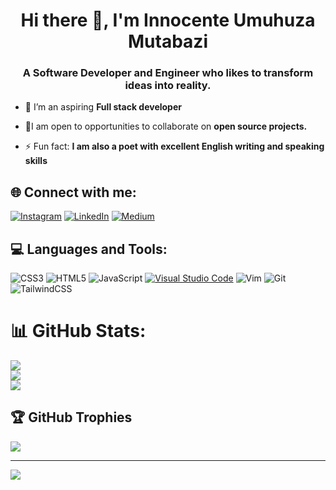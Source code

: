 <h1 align="center">Hi there 👋, I'm Innocente Umuhuza Mutabazi</h1>
<h3 align="center">A Software Developer and Engineer who likes to transform ideas into reality.</h3>

- 🔭 I’m an aspiring **Full stack developer**

- 👯I am open to opportunities to collaborate on **open source projects.**

- ⚡ Fun fact: **I am also a poet with excellent English writing and speaking skills**

## 🌐 Connect with me:
[![Instagram](https://img.shields.io/badge/Instagram-%23E4405F.svg?logo=Instagram&logoColor=white)](https://www.instagram.com/cherryxcolaa__/) [![LinkedIn](https://img.shields.io/badge/LinkedIn-%230077B5.svg?logo=linkedin&logoColor=white)](https://rw.linkedin.com/in/innocente-umuhuza-mutabazi) [![Medium](https://img.shields.io/badge/Medium-12100E?logo=medium&logoColor=white)](https://medium.com/@innocentemutabazi)

## 💻 Languages and Tools:
![CSS3](https://img.shields.io/badge/css3-%231572B6.svg?style=for-the-badge&logo=css3&logoColor=white) ![HTML5](https://img.shields.io/badge/html5-%23E34F26.svg?style=for-the-badge&logo=html5&logoColor=white) ![JavaScript](https://img.shields.io/badge/javascript-%23323330.svg?style=for-the-badge&logo=javascript&logoColor=%23F7DF1E) [![Visual Studio Code](https://img.shields.io/badge/Visual_Studio_Code-007ACC?style=for-the-badge&logo=visual-studio-code&logoColor=white)](https://code.visualstudio.com/) ![Vim](https://img.shields.io/badge/Vim-%2311AB00.svg?style=for-the-badge&logo=Vim&logoColor=white) ![Git](https://img.shields.io/badge/Git-%23F05032.svg?style=for-the-badge&logo=git&logoColor=white)  ![TailwindCSS](https://img.shields.io/badge/tailwindcss-%2338B2AC.svg?style=for-the-badge&logo=tailwind-css&logoColor=white) 


# 📊 GitHub Stats:
![](https://github-readme-stats.vercel.app/api?username=innocentemutabazi&theme=dark&hide_border=false&include_all_commits=true&count_private=true)<br/>
![](https://github-readme-streak-stats.herokuapp.com/?user=innocentemutabazi&theme=dark&hide_border=false)<br/>
![](https://github-readme-stats.vercel.app/api/top-langs/?username=innocentemutabazi&theme=dark&hide_border=false&include_all_commits=true&count_private=true&layout=compact)

## 🏆 GitHub Trophies
![](https://github-profile-trophy.vercel.app/?username=innocentemutabazi&theme=radical&no-frame=false&no-bg=false&margin-w=4)

---
[![](https://visitcount.itsvg.in/api?id=innocentemutabazi&icon=0&color=0)](https://visitcount.itsvg.in)
